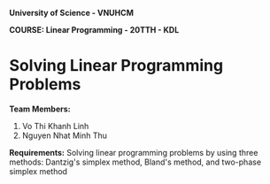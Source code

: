 **University of Science - VNUHCM**

**COURSE: Linear Programming - 20TTH - KDL**
# Solving Linear Programming Problems

**Team Members:**
1. Vo Thi Khanh Linh
2. Nguyen Nhat Minh Thu

**Requirements:**
Solving linear programming problems by using three methods: Dantzig's simplex method, Bland's method, and two-phase simplex method
